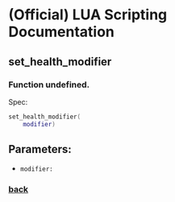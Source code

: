 
# (Official) LUA Scripting Documentation

## set_health_modifier

### Function undefined.

Spec:
```lua
set_health_modifier(
	modifier)
```
## Parameters:
- `modifier:` 

### [back](../other)
